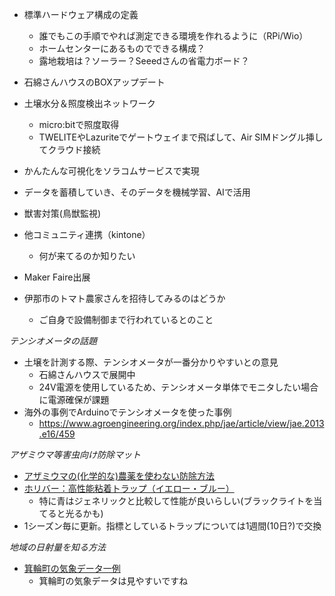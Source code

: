 * 標準ハードウェア構成の定義
  * 誰でもこの手順でやれば測定できる環境を作れるように（RPi/Wio）
  * ホームセンターにあるものでできる構成？
  * 露地栽培は？ソーラー？Seeedさんの省電力ボード？
* 石綿さんハウスのBOXアップデート
* 土壌水分＆照度検出ネットワーク
  * micro:bitで照度取得
  * TWELITEやLazuriteでゲートウェイまで飛ばして、Air SIMドングル挿してクラウド接続
* かんたんな可視化をソラコムサービスで実現
* データを蓄積していき、そのデータを機械学習、AIで活用
* 獣害対策(鳥獣監視)
* 他コミュニティ連携（kintone）
  * 何が来てるのか知りたい
* Maker Faire出展


* 伊那市のトマト農家さんを招待してみるのはどうか
  * ご自身で設備制御まで行われているとのこと


*テンシオメータの話題*
* 土壌を計測する際、テンシオメータが一番分かりやすいとの意見
  * 石綿さんハウスで展開中
  * 24V電源を使用しているため、テンシオメータ単体でモニタしたい場合に電源確保が課題
* 海外の事例でArduinoでテンシオメータを使った事例
  * https://www.agroengineering.org/index.php/jae/article/view/jae.2013.e16/459

*アザミウマ等害虫向け防除マット*
* [アザミウマの(化学的な)農薬を使わない防除方法](https://inakasensei.com/azamiuma-kuzyohouhou)
* [ホリバー：高性能粘着トラップ（イエロー・ブルー）](http://www.arystalifescience.jp/catalog/p_horiver.php)
  * 特に青はジェネリックと比較して性能が良いらしい(ブラックライトを当てると光るかも)
* 1シーズン毎に更新。指標としているトラップについては1週間(10日?)で交換

*地域の日射量を知る方法*
* [箕輪町の気象データ一例](http://kisho.town.minowa.nagano.jp/weather_day.aspx?place=3&Target)
  * 箕輪町の気象データは見やすいですね
